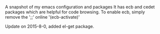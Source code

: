 
A snapshot of my emacs configuration and packages
It has ecb and cedet packages which are helpful for code browsing.
To enable ecb, simply remove the ';;' online '(ecb-activate)'

Update on 2015-8-0, added el-get package.
